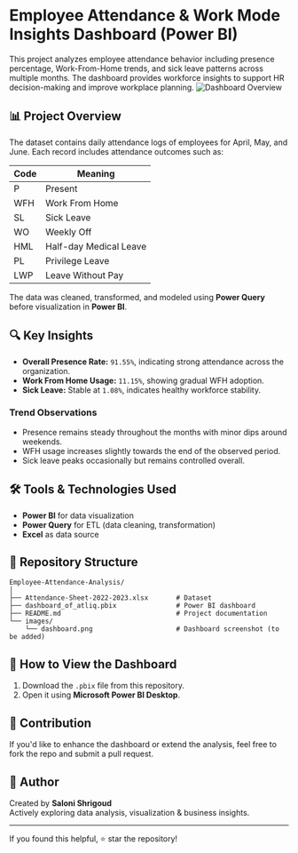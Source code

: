 
# Employee Attendance & Work Mode Insights Dashboard (Power BI)

This project analyzes employee attendance behavior including presence percentage, Work-From-Home trends, and sick leave patterns across multiple months. The dashboard provides workforce insights to support HR decision-making and improve workplace planning.
![Dashboard Overview](images/dashboard.png)

## 📊 Project Overview

The dataset contains daily attendance logs of employees for April, May, and June. Each record includes attendance outcomes such as:

| Code | Meaning |
|------|---------|
| P    | Present |
| WFH  | Work From Home |
| SL   | Sick Leave |
| WO   | Weekly Off |
| HML  | Half-day Medical Leave |
| PL   | Privilege Leave |
| LWP  | Leave Without Pay |

The data was cleaned, transformed, and modeled using **Power Query** before visualization in **Power BI**.

## 🔍 Key Insights

- **Overall Presence Rate:** `91.55%`, indicating strong attendance across the organization.
- **Work From Home Usage:** `11.15%`, showing gradual WFH adoption.
- **Sick Leave:** Stable at `1.08%`, indicates healthy workforce stability.

### Trend Observations
- Presence remains steady throughout the months with minor dips around weekends.
- WFH usage increases slightly towards the end of the observed period.
- Sick leave peaks occasionally but remains controlled overall.

## 🛠 Tools & Technologies Used
- **Power BI** for data visualization
- **Power Query** for ETL (data cleaning, transformation)
- **Excel** as data source

## 📂 Repository Structure
```
Employee-Attendance-Analysis/
│
├── Attendance-Sheet-2022-2023.xlsx       # Dataset
├── dashboard_of_atliq.pbix               # Power BI dashboard
├── README.md                             # Project documentation
└── images/
    └── dashboard.png                     # Dashboard screenshot (to be added)
```

## 🚀 How to View the Dashboard
1. Download the `.pbix` file from this repository.
2. Open it using **Microsoft Power BI Desktop**.

## 🤝 Contribution
If you'd like to enhance the dashboard or extend the analysis, feel free to fork the repo and submit a pull request.

## 🏅 Author
Created by **Saloni Shrigoud**  
Actively exploring data analysis, visualization & business insights.

---

If you found this helpful, ⭐ star the repository!
